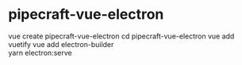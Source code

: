 # pipecraft-vue-electron
vue create pipecraft-vue-electron
cd pipecraft-vue-electron
vue add vuetify
vue add electron-builder   
yarn electron:serve
